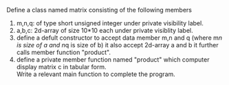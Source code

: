 Define a class named matrix consisting of the following members<br>
1. m,n,q: of type short unsigned integer under private visibility label.<br>
2. a,b,c: 2d-array of size 10*10 each under private visiblity label.<br>
3. define a defult constructor to accept data member m,n and q (where m*n is size of a and n*q is size of b) it also accept 2d-array a and b it further calls member function "product".<br>
4. define a private member function named "product" which computer display matrix c in tabular form.<br>
Write a relevant main function to complete the program.<br>